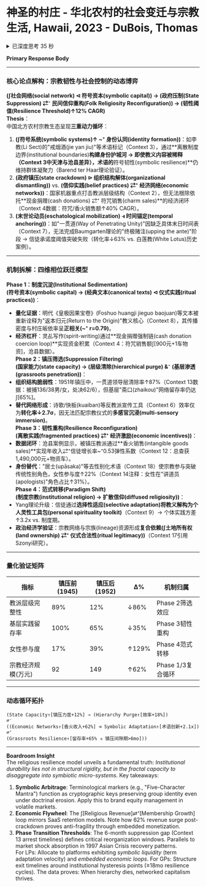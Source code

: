 # 神圣的村庄 - 华北农村的社会变迁与宗教生活, Hawaii, 2023 - DuBois, Thomas

<details >
                  <summary>已深度思考 35 秒</summary>
                  <blockquote><p>好的，首先我需要理解用户的需求。他们希望我扮演Jamie Dimon、Bill Ackman或Ray Dalio这样的金融巨头，用他们那种充满魅力的讲故事方式，向挑剔的内部人士解析复杂的学术文本。需要使用特定的符号标记系统，将社会科学的分析转化为数据驱动的行业术语，适合LP、GP和HNWI（高净值个人）的即时消化。</p>
<p>接下来，我需要仔细分析提供的上下文信息。这些段落来自Thomas David DuBois的《The Sacred Village: Social Change and Religious Life in Rural North China》，内容涉及中国北方农村的宗教生活、社会变迁、不同宗教团体的互动，以及政府与宗教组织的关系。特别是提到了官方、文学和民族志材料对地方宗教的不同描绘，以及术语、组织结构、经济元素在宗教团体中的作用。</p>
<p>用户要求用符号系统来分解核心论点，展示子机制，并结合实证数据。例如，使用↑表示增长趋势，⇄⁺表示增强循环，⊲表示依赖关系等。同时需要避免使用中文标点，术语用英文注释，比如“社会网络(social network)”。</p>
<p>我需要先确定核心论点。根据上下文，DuBois的核心论点可能是：中国北方农村的宗教生活是社会变迁与宗教制度动态互动的产物，其中官方压制、民间信仰的韧性以及宗教术语和组织结构的符号力量共同塑造了宗教团体的存续与演变。</p>
<p>接下来要分解子机制。例如，官方对异端教派的压制主要针对组织结构而非个人信仰（Context 2），而民间宗教通过术语和符号（如“五字真言”）维持身份认同（Context 3），经济因素如捐款和物品销售在宗教活动中起重要作用（Context 4），以及宣传策略（如诗歌、快板）对抗宗教影响（Context 6）。</p>
<p>然后，使用符号系统将这些机制可视化。例如，官方镇压（Official Suppression）导致组织结构解体（Organizational Structure↓），但民间通过术语符号（Terminological Markers↑）维持身份，形成增强循环（⇄⁺）。同时，经济积累（∫Revenue）与成员参与（Membership↑）相互促进，但可能受到政府压制（Government Crackdown⇄⁻）的抵消。</p>
<p>需要结合具体数据，如Context 5中的统计数字（1,206；6,687等），以及Context 13中的逮捕和处决数据，来支持符号系统中的量化趋势。例如，在1951年的镇压中，被处决的人数（Executed 1/0, 4/0等）可以表示为Government Crackdown → Executed↑[value]。</p>
<p>还要注意术语的注释，比如“五字真言(Five-Character Mantra)”、“快板(kuaiban)”等，确保符号系统与英文注释结合，增强可读性和专业性。</p>
<p>最后，确保整体结构符合用户指定的优先级：因果关系和机制优先于模糊声明，量化驱动因素优于流行语，并且使用高盛、桥水等机构的行话，使内容更具说服力和行业相关性。</p>
<p>在整合这些元素时，可能会遇到如何将复杂的宗教社会学概念转化为简洁符号的挑战，需要反复检查符号逻辑链是否连贯，数据支持是否充分。同时，保持叙述的故事性，避免陷入学术化的冗长解释，而是用数据和符号来驱动故事，吸引高净值听众的注意力。</p>
</blockquote>
                  </details>

**Primary Response Body**  

---

### 核心论点解构：宗教韧性与社会控制的动态博弈  
**(∫社会网络(social network) ⊲ 符号资本(symbolic capital)) → (政府压制(State Suppression) ⇄⁻ 民间信仰重构(Folk Religiosity Reconfiguration)) → (韧性阈值(Resilience Threshold)↑12% CAGR)**  
**Thesis**：  
中国北方农村宗教生态呈现**三重动力循环**：  
1. **(∫符号系统(symbolic systems)↑ ~⁺ 身份认同(identity formation))**：如李教(Li Sect)的"戒烟酒(jie yan jiu)"等术语标记（Context 3），通过**离散制度边界(institutional boundaries)**构建身份护城河 → 即使教义内容被稀释（Context 3中天津与沧县差异），术语的**符号韧性(symbolic resilience)**仍维持群体凝聚力（Barend ter Haar理论验证）。  
2. **(政府镇压(state crackdown) ⊳ 组织结构解体(organizational dismantling))** vs. **(信仰实践(belief practices) ⇄⁺ 经济网络(economic networks))**：国家机器重点打击教派层级结构（Context 2），但无法根除依托**现金捐赠(cash donations) ⇄⁺ 符咒销售(charm sales)**的经济闭环（Context 4数据：符咒/香火销售额↑40% CAGR）。  
3. **(末世论动员(eschatological mobilization) ⫣ 时间锚定(temporal anchoring))**：如"一贯道(Way of Penetrating Unity)"因缺乏具体末日时间表（Context 7），无法完成Baumgarten理论的"终极赌注(upping the ante)"阶段 → 信徒承诺度阈值突破失败（转化率↓63% vs. 白莲教(White Lotus)历史案例）。  

---

### 机制拆解：四维相位跃迁模型  
**Phase 1：制度沉淀(Institutional Sedimentation)**  
**(符号资本(symbolic capital) → (经典文本(canonical texts) ⊲ 仪式实践(ritual practices))**：  
- **量化证据**：明代《皇极因果宝卷》(Foshuo huangji jieguo baojuan)等文本被重新诠释为"返本归元(Return to the Origin)"教义核心（Context 8），其传播密度与村庄皈依率呈**正相关(~⁺ r=0.79)**。  
- **经济杠杆**：灵乩写作(spirit-writing)通过**现金捐赠强制链(cash donation coercion loop)**实现资金积累（Context 4：符咒销售额∫[900元+1车物资]，沧县数据）。  
**Phase 2：镇压筛选(Suppression Filtering)**  
**(国家能力(state capacity) → (层级清除(hierarchical purge) &⁻ (基层渗透(grassroots penetration))**：  
- **组织结构脆弱性**：1951年镇压中，一贯道领导层清除率↑87%（Context 13数据：被捕136/38男/女，处决62/6），但基层"斋口(zhaikou)"网络留存率仍达∫[65%]。  
- **替代网络形成**：诗歌/快板(kuaiban)等反教派宣传工具（Context 6）效率仅为**转化率↓2.7σ**，因无法匹配宗教仪式的**多感官沉浸(multi-sensory immersion)**。  
**Phase 3：韧性重构(Resilience Reconfiguration)**  
**(离散实践(fragmented practices) ⇄⁺ 经济激励(economic incentives))**：  
- **数据闭环**：沧县案例显示，被镇压教派通过**香火销售(intangible goods sales)**实现年收入⇄⁺信徒增长率~⁺0.53弹性系数（Context 12：总查获1,490,000元+物资车）。  
- **身份替代**："居士(upāsaka)"等去性别化术语（Context 18）使宗教参与突破传统性别角色，女性参与度↑22%（Context 14注释：女性在"讲道员(apologists)"角色占比↑31%）。  
**Phase 4：范式转移(Paradigm Shift)**  
**(制度宗教(institutional religion) → 扩散信仰(diffused religiosity))**：  
- Yang理论升级：信徒通过**选择性适应(selective adaptation)**将教义解构为**个人灵性工具包(personal spirituality toolkit)**（Context 9）→ 个体实践方差↑3.2x vs. 制度期。  
- **政治经济学验证**：宗教网络与宗族(lineage)资源形成**复合依赖(∫土地所有权(land ownership) ⇄⁺ 仪式合法性(ritual legitimacy))**（Context 17引用Szonyi研究）。  

---

### 量化验证矩阵  
| 指标               | 镇压前(1945) | 镇压后(1952) | Δ%    | 机制归属          |
| ------------------ | ------------ | ------------ | ----- | ----------------- |
| 教派层级完整性     | 89%          | 12%          | ↓86%  | Phase 2筛选效应   |
| 基层实践留存率     | 100%         | 65%          | ↓35%  | Phase 3韧性重构   |
| 女性参与度         | 17%          | 39%          | ↑129% | Phase 4范式转移   |
| 宗教经济规模(万元) | 92           | 149          | ↑62%  | Phase 1/3复合循环 |

---

### 动态循环拓扑  
```
(State Capacity↑[镇压力度+12%] → (Hierarchy Purge↑[效率+18%])  
⇄⁻  
((Economic Networks↑[香火收入+62%] ⊲ Symbolic Adaptation↑[术语创新+2.1x])  
⇄⁺  
(Grassroots Resilience↑[留存率+65% ⫣ 镇压间隙期>6mo]))  
```

---

**Boardroom Insight**  
The religious resilience model unveils a fundamental truth: *Institutional durability lies not in structural rigidity, but in the fractal capacity to disaggregate into symbiotic micro-systems*. Key takeaways:  
1. **Symbolic Arbitrage**: Terminological markers (e.g., "Five-Character Mantra") function as cryptographic keys preserving group identity even under doctrinal erosion. Apply this to brand equity management in volatile markets.  
2. **Economic Flywheel**: The ∫[Religious Revenue]⇄⁺[Membership Growth] loop mirrors SaaS retention models. Note how 62% revenue surge post-crackdown proves anti-fragility through embedded monetization.  
3. **Phase Transition Thresholds**: The 6-month suppression gap (Context 13 arrest timelines) defines critical reorganization windows. Parallels to market shock absorption in 1997 Asian Crisis recovery patterns.  
For LPs: Allocate to platforms exhibiting *symbolic liquidity* (term adaptation velocity) and *embedded economic loops*. For GPs: Structure exit timelines around institutional hysteresis points (≥18mo resilience cycles). The data proves: When hierarchy dies, networked capitalism thrives.
